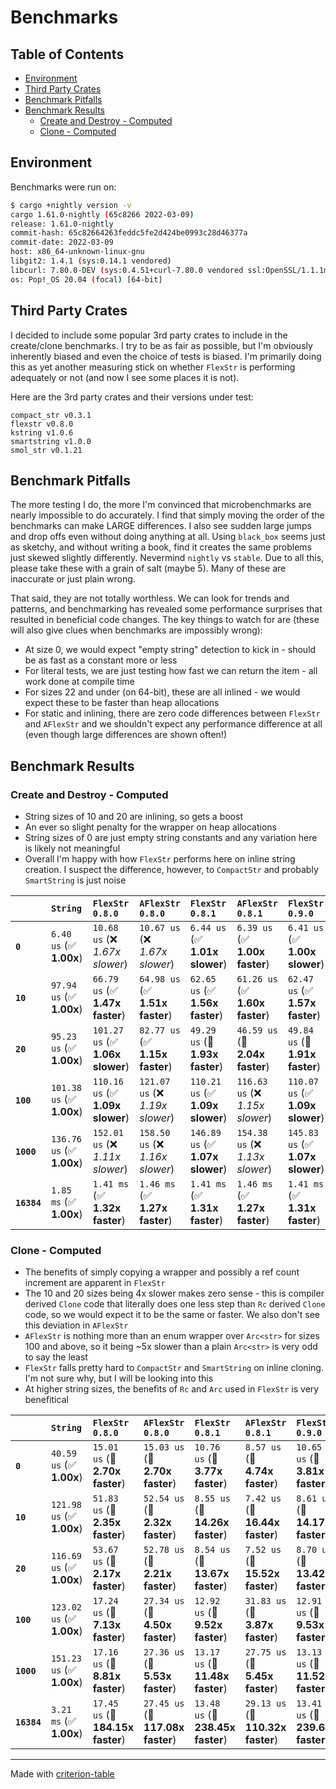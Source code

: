 # Benchmarks

## Table of Contents

- [Environment](#environment)
- [Third Party Crates](#third-party-crates)
- [Benchmark Pitfalls](#benchmark-pitfalls)
- [Benchmark Results](#benchmark-results)
    - [Create and Destroy - Computed](#create-and-destroy---computed)
    - [Clone - Computed](#clone---computed)

## Environment

Benchmarks were run on:

```bash
$ cargo +nightly version -v
cargo 1.61.0-nightly (65c8266 2022-03-09)
release: 1.61.0-nightly
commit-hash: 65c82664263feddc5fe2d424be0993c28d46377a
commit-date: 2022-03-09
host: x86_64-unknown-linux-gnu
libgit2: 1.4.1 (sys:0.14.1 vendored)
libcurl: 7.80.0-DEV (sys:0.4.51+curl-7.80.0 vendored ssl:OpenSSL/1.1.1m)
os: Pop!_OS 20.04 (focal) [64-bit]
```

## Third Party Crates

I decided to include some popular 3rd party crates to include in the create/clone benchmarks. I try to be as fair as
possible, but I'm obviously inherently biased and even the choice of tests is biased. I'm primarily doing this as yet
another measuring stick on whether `FlexStr` is performing adequately or not (and now I see some places it is not).

Here are the 3rd party crates and their versions under test:

```
compact_str v0.3.1
flexstr v0.8.0
kstring v1.0.6
smartstring v1.0.0
smol_str v0.1.21
```


## Benchmark Pitfalls

The more testing I do, the more I'm convinced that microbenchmarks are nearly impossible to do accurately. I find
that simply moving the order of the benchmarks can make LARGE differences. I also see sudden large jumps and drop offs
even without doing anything at all. Using `black_box` seems just as sketchy, and without writing a book, find it creates
the same problems just skewed slightly differently. Nevermind `nightly` vs `stable`. Due to all this, please take these
with a grain of salt (maybe 5). Many of these are inaccurate or just plain wrong.

That said, they are not totally worthless. We can look for trends and patterns, and benchmarking has revealed some
performance surprises that resulted in beneficial code changes. The key things to watch for are (these will also give clues
when benchmarks are impossibly wrong):

* At size 0, we would expect "empty string" detection to kick in - should be as fast as a constant more or less
* For literal tests, we are just testing how fast we can return the item - all work done at compile time
* For sizes 22 and under (on 64-bit), these are all inlined - we would expect these to be faster than heap allocations
* For static and inlining, there are zero code differences between `FlexStr` and `AFlexStr` and we shouldn't expect any
performance difference at all (even though large differences are shown often!)

## Benchmark Results

### Create and Destroy - Computed

* String sizes of 10 and 20 are inlining, so gets a boost
* An ever so slight penalty for the wrapper on heap allocations
* String sizes of 0 are just empty string constants and any variation here is likely not meaningful
* Overall I'm happy with how `FlexStr` performs here on inline string creation. I suspect the difference, however, to
 `CompactStr` and probably `SmartString` is just noise

|             | `String`                  | `FlexStr 0.8.0`                  | `AFlexStr 0.8.0`                 | `FlexStr 0.8.1`                  | `AFlexStr 0.8.1`                 | `FlexStr 0.9.0`                  | `AFlexStr 0.9.0`                  |
|:------------|:--------------------------|:---------------------------------|:---------------------------------|:---------------------------------|:---------------------------------|:---------------------------------|:--------------------------------- |
| **`0`**     | `6.40 us` (✅ **1.00x**)   | `10.68 us` (❌ *1.67x slower*)    | `10.67 us` (❌ *1.67x slower*)    | `6.44 us` (✅ **1.01x slower**)   | `6.39 us` (✅ **1.00x faster**)   | `6.41 us` (✅ **1.00x slower**)   | `6.37 us` (✅ **1.00x faster**)    |
| **`10`**    | `97.94 us` (✅ **1.00x**)  | `66.79 us` (✅ **1.47x faster**)  | `64.98 us` (✅ **1.51x faster**)  | `62.65 us` (✅ **1.56x faster**)  | `61.26 us` (✅ **1.60x faster**)  | `62.47 us` (✅ **1.57x faster**)  | `61.21 us` (✅ **1.60x faster**)   |
| **`20`**    | `95.23 us` (✅ **1.00x**)  | `101.27 us` (✅ **1.06x slower**) | `82.77 us` (✅ **1.15x faster**)  | `49.29 us` (🚀 **1.93x faster**)  | `46.59 us` (🚀 **2.04x faster**)  | `49.84 us` (🚀 **1.91x faster**)  | `47.01 us` (🚀 **2.03x faster**)   |
| **`100`**   | `101.38 us` (✅ **1.00x**) | `110.16 us` (✅ **1.09x slower**) | `121.07 us` (❌ *1.19x slower*)   | `110.21 us` (✅ **1.09x slower**) | `116.63 us` (❌ *1.15x slower*)   | `110.07 us` (✅ **1.09x slower**) | `116.61 us` (❌ *1.15x slower*)    |
| **`1000`**  | `136.76 us` (✅ **1.00x**) | `152.01 us` (❌ *1.11x slower*)   | `158.50 us` (❌ *1.16x slower*)   | `146.89 us` (✅ **1.07x slower**) | `154.38 us` (❌ *1.13x slower*)   | `145.83 us` (✅ **1.07x slower**) | `155.54 us` (❌ *1.14x slower*)    |
| **`16384`** | `1.85 ms` (✅ **1.00x**)   | `1.41 ms` (✅ **1.32x faster**)   | `1.46 ms` (✅ **1.27x faster**)   | `1.41 ms` (✅ **1.31x faster**)   | `1.46 ms` (✅ **1.27x faster**)   | `1.41 ms` (✅ **1.31x faster**)   | `1.45 ms` (✅ **1.28x faster**)    |

### Clone - Computed

* The benefits of simply copying a wrapper and possibly a ref count increment are apparent in `FlexStr`
* The 10 and 20 sizes being 4x slower makes zero sense - this is compiler derived `Clone` code that literally does one
less step than `Rc` derived `Clone` code, so we would expect it to be the same or faster. We also don't see this deviation
 in `AFlexStr`
* `AFlexStr` is nothing more than an enum wrapper over `Arc<str>` for sizes 100 and above, so it being ~5x slower
than a plain `Arc<str>` is very odd to say the least
* `FlexStr` falls pretty hard to `CompactStr` and `SmartString` on inline cloning. I'm not sure why, but I will be looking
into this
* At higher string sizes, the benefits of `Rc` and `Arc` used in `FlexStr` is very benefitical

|             | `String`                  | `FlexStr 0.8.0`                   | `AFlexStr 0.8.0`                  | `FlexStr 0.8.1`                   | `AFlexStr 0.8.1`                  | `FlexStr 0.9.0`                   | `AFlexStr 0.9.0`                   |
|:------------|:--------------------------|:----------------------------------|:----------------------------------|:----------------------------------|:----------------------------------|:----------------------------------|:---------------------------------- |
| **`0`**     | `40.59 us` (✅ **1.00x**)  | `15.01 us` (🚀 **2.70x faster**)   | `15.03 us` (🚀 **2.70x faster**)   | `10.76 us` (🚀 **3.77x faster**)   | `8.57 us` (🚀 **4.74x faster**)    | `10.65 us` (🚀 **3.81x faster**)   | `8.59 us` (🚀 **4.72x faster**)     |
| **`10`**    | `121.98 us` (✅ **1.00x**) | `51.83 us` (🚀 **2.35x faster**)   | `52.54 us` (🚀 **2.32x faster**)   | `8.55 us` (🚀 **14.26x faster**)   | `7.42 us` (🚀 **16.44x faster**)   | `8.61 us` (🚀 **14.17x faster**)   | `7.50 us` (🚀 **16.26x faster**)    |
| **`20`**    | `116.69 us` (✅ **1.00x**) | `53.67 us` (🚀 **2.17x faster**)   | `52.78 us` (🚀 **2.21x faster**)   | `8.54 us` (🚀 **13.67x faster**)   | `7.52 us` (🚀 **15.52x faster**)   | `8.70 us` (🚀 **13.42x faster**)   | `7.49 us` (🚀 **15.57x faster**)    |
| **`100`**   | `123.02 us` (✅ **1.00x**) | `17.24 us` (🚀 **7.13x faster**)   | `27.34 us` (🚀 **4.50x faster**)   | `12.92 us` (🚀 **9.52x faster**)   | `31.83 us` (🚀 **3.87x faster**)   | `12.91 us` (🚀 **9.53x faster**)   | `31.66 us` (🚀 **3.89x faster**)    |
| **`1000`**  | `151.23 us` (✅ **1.00x**) | `17.16 us` (🚀 **8.81x faster**)   | `27.36 us` (🚀 **5.53x faster**)   | `13.17 us` (🚀 **11.48x faster**)  | `27.75 us` (🚀 **5.45x faster**)   | `13.13 us` (🚀 **11.52x faster**)  | `27.76 us` (🚀 **5.45x faster**)    |
| **`16384`** | `3.21 ms` (✅ **1.00x**)   | `17.45 us` (🚀 **184.15x faster**) | `27.45 us` (🚀 **117.08x faster**) | `13.48 us` (🚀 **238.45x faster**) | `29.13 us` (🚀 **110.32x faster**) | `13.41 us` (🚀 **239.64x faster**) | `28.15 us` (🚀 **114.16x faster**)  |

---
Made with [criterion-table](https://github.com/nu11ptr/criterion-table)

